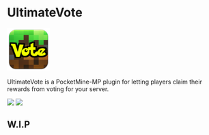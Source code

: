 # UltimateVote

<img height="100" src="assets/icon.png" width="100"/>

UltimateVote is a PocketMine-MP plugin for letting players claim their rewards from voting for your server.

[![](https://poggit.pmmp.io/shield.state/UltimateVote)](https://poggit.pmmp.io/p/UltimateVote) [![](https://poggit.pmmp.io/shield.dl.total/UltimateVote)](https://poggit.pmmp.io/p/UltimateVote)

## W.I.P
